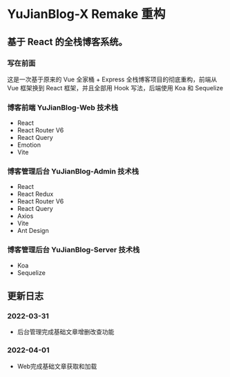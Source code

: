 # YuJianBlog-X Remake 重构 

## 基于 React 的全栈博客系统。

### 写在前面

这是一次基于原来的 Vue 全家桶 + Express 全栈博客项目的彻底重构，前端从 Vue 框架换到 React 框架，并且全部用 Hook 写法，后端使用 Koa 和 Sequelize

### 博客前端 YuJianBlog-Web 技术栈

- React
- React Router V6
- React Query
- Emotion
- Vite

### 博客管理后台 YuJianBlog-Admin 技术栈

- React
- React Redux
- React Router V6
- React Query
- Axios
- Vite
- Ant Design

### 博客管理后台 YuJianBlog-Server 技术栈

- Koa
- Sequelize

## 更新日志

### 2022-03-31
- 后台管理完成基础文章增删改查功能
### 2022-04-01
- Web完成基础文章获取和加载